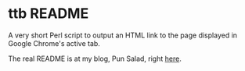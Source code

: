 ttb README
==========

A very short Perl script to output an HTML link to the page displayed in Google Chrome's active tab.

The real README is at my blog, Pun Salad, right [here](https://punsalad.com/cgi-bin/ps?spec=2020/07/01/1593638602).

